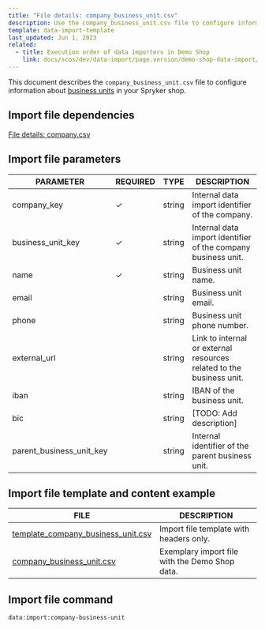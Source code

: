 ```yaml
---
title: "File details: company_business_unit.csv"
description: Use the company_business_unit.csv file to configure information about company accounts in your Spryker shop.
template: data-import-template
last_updated: Jun 1, 2023
related:
  - title: Execution order of data importers in Demo Shop
    link: docs/scos/dev/data-import/page.version/demo-shop-data-import/execution-order-of-data-importers-in-demo-shop.html
---
```


This document describes the `company_business_unit.csv` file to configure information about [business units](/docs/pbc/all/customer-relationship-management/{{page.version}}/base-shop/company-account-feature-overview/business-units-overview.html) in your Spryker shop.

## Import file dependencies

[File details: company.csv](/docs/pbc/all/customer-relationship-management/{{page.version}}/base-shop/import-and-export-data/file-details-company.csv.html)

## Import file parameters

| PARAMETER | REQUIRED |  TYPE | DESCRIPTION |
| --- | - | --- | --- |
| company_key |&check;| string |  Internal data import identifier of the company.|
| business_unit_key |&check;| string |  Internal data import identifier of the company business unit. |
| name | &check; | string | Business unit name. |
| email | | string | Business unit email. |
| phone | | string | Business unit phone number. |
| external_url | | string | Link to internal or external resources related to the business unit. |
| iban | | string | IBAN of the business unit. |
| bic | | string | [TODO: Add description] |
| parent_business_unit_key | | string | Internal identifier of the parent business unit. |

## Import file template and content example

| FILE | DESCRIPTION |
|---|---|
| [template_company_business_unit.csv](https://spryker.s3.eu-central-1.amazonaws.com/docs/pbc/all/customer-relationship-management/import-and-export-data/file-details-company.csv.md/file-details-company-business-unit.csv.md/template_company_business_unit.csv)| Import file template with headers only. |
| [company_business_unit.csv](https://spryker.s3.eu-central-1.amazonaws.com/docs/pbc/all/customer-relationship-management/import-and-export-data/file-details-company.csv.md/file-details-company-business-unit.csv.md/company_business_unit.csv)| Exemplary import file with the Demo Shop data. |

## Import file command

```bash
data:import:company-business-unit
```